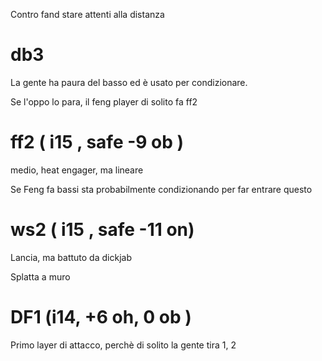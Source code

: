 Contro fand stare attenti alla distanza

# db3

La gente ha paura del basso ed è usato per condizionare.

Se l'oppo lo para, il feng player di solito fa ff2

# ff2 ( i15 , safe -9 ob )

medio, heat engager, ma lineare

Se Feng fa bassi sta probabilmente condizionando per far entrare questo

# ws2 ( i15 , safe -11 on)

Lancia, ma battuto da dickjab

Splatta a muro

# DF1 (i14, +6 oh, 0 ob )

Primo layer di attacco, perchè di solito la gente tira 1, 2
